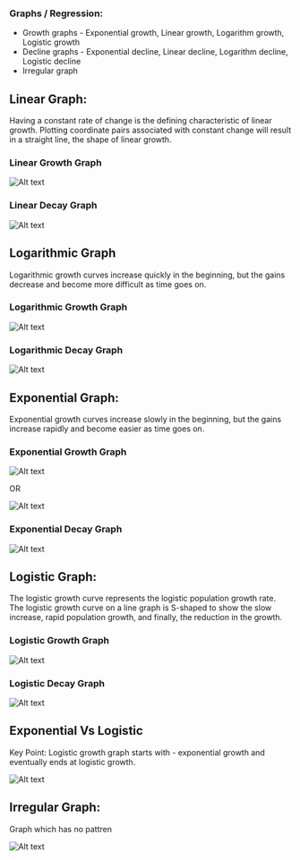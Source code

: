 ### Graphs / Regression:
* Growth graphs - Exponential growth, Linear growth, Logarithm growth, Logistic growth
* Decline graphs - Exponential decline, Linear decline, Logarithm decline, Logistic decline
* Irregular graph


## Linear Graph:
Having a constant rate of change is the defining characteristic of linear growth. Plotting coordinate pairs associated with constant change will result in a straight line, the shape of linear growth.

### Linear Growth Graph
![Alt text](GraphImages/image-3.png)

### Linear Decay Graph
![Alt text](GraphImages/image-4.png)

## Logarithmic Graph
Logarithmic growth curves increase quickly in the beginning, but the gains decrease and become more difficult as time goes on.

### Logarithmic Growth Graph
![Alt text](GraphImages/image-6.png)

### Logarithmic Decay Graph
![Alt text](GraphImages/image-7.png)

## Exponential Graph:
Exponential growth curves increase slowly in the beginning, but the gains increase rapidly and become easier as time goes on.

### Exponential Growth Graph
![Alt text](GraphImages/image-5.png)

OR

![Alt text](GraphImages/image-1.png)

### Exponential Decay Graph
![Alt text](GraphImages/image-2.png)

## Logistic Graph:
The logistic growth curve represents the logistic population growth rate. The logistic growth curve on a line graph is S-shaped to show the slow increase, rapid population growth, and finally, the reduction in the growth.

### Logistic Growth Graph
![Alt text](GraphImages/image-8.png)

### Logistic Decay Graph
![Alt text](GraphImages/image-9.png)

## Exponential Vs Logistic
Key Point: Logistic growth graph starts with - exponential growth and eventually ends at logistic growth.

![Alt text](GraphImages/image11.png)

## Irregular Graph:
Graph which has no pattren

![Alt text](GraphImages/image.png)